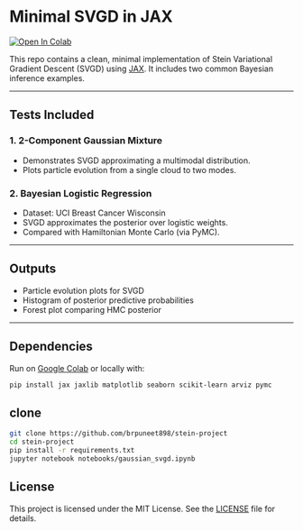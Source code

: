 # Minimal SVGD in JAX

[![Open In Colab](https://colab.research.google.com/assets/colab-badge.svg)](https://github.com/brpuneet898/stein-project/blob/main/gaussian_SVGD.ipynb)

This repo contains a clean, minimal implementation of Stein Variational Gradient Descent (SVGD) using [JAX](https://github.com/google/jax). It includes two common Bayesian inference examples.

---

## Tests Included

### 1. 2-Component Gaussian Mixture

- Demonstrates SVGD approximating a multimodal distribution.
- Plots particle evolution from a single cloud to two modes.

### 2. Bayesian Logistic Regression

- Dataset: UCI Breast Cancer Wisconsin
- SVGD approximates the posterior over logistic weights.
- Compared with Hamiltonian Monte Carlo (via PyMC).

---

## Outputs

- Particle evolution plots for SVGD
- Histogram of posterior predictive probabilities
- Forest plot comparing HMC posterior

---

## Dependencies

Run on [Google Colab](https://colab.research.google.com) or locally with:

```bash
pip install jax jaxlib matplotlib seaborn scikit-learn arviz pymc
```

## clone

```bash
git clone https://github.com/brpuneet898/stein-project
cd stein-project
pip install -r requirements.txt
jupyter notebook notebooks/gaussian_svgd.ipynb
```

## License

This project is licensed under the MIT License. See the [LICENSE](./LICENSE) file for details.
